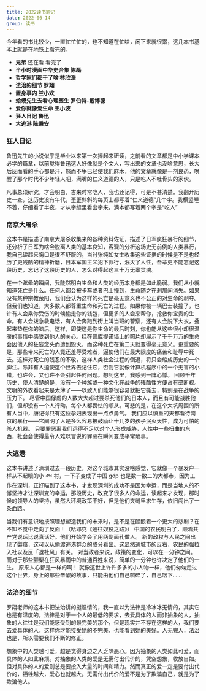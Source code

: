 ```yaml
---
title: 2022读书笔记
date: 2022-06-14
group: 读书
---
```


今年看的书比较少，一直忙忙忙的，也不知道在忙啥，闲下来就很累，这几本书基本上就是在地铁上看完的。

- **兄弟** 还在看 看完了
- **半小时漫画中华史合集 陈磊**
- **哲学家们都干了啥 林欣浩**
- **法治的细节 罗翔**
- **置身事内 兰小欢**
- **蛤蟆先生去看心理医生 罗伯特-戴博德**
- **爱你就像爱生命 王小波**
- **狂人日记 鲁迅**
- **大逃港 陈秉安**

### 狂人日记

鲁迅先生的小说似乎是毕业以来第一次捧起来研读，之前看的文章都是中小学课本必学的篇章，以前觉得鲁迅这人好像就是个文人，写出来的文章也没啥意思，长大后反而看的手心都是汗，怒而不争已经使我们麻木，他的文章就像是一剂良药，唤醒了那个时代不少年轻人吧，满嘴的仁义道德的人，只是吃人不吐骨头的家伙。

凡事总须研究，才会明白，古来时常吃人，我也还记得，可是不甚清楚。我翻开历史一查，这历史没有年代，歪歪斜斜的每页上都写着“仁义道德”几个字。我横竖睡不着，仔细看了半夜，才从字缝里看出字来，满本都写着两个字是“吃人”

### 南京大屠杀

这本书是描述了南京大屠杀收集来的各种资料佐证，描述了日军疯狂暴行的细节，还分析了日军为啥会脱离人类的基本良知，客观的分析这场史无前例的人类暴行，我自己读起来胸口是很不舒服的，当时张纯如女士收集这些证据的时候是不是也经历了更残酷的精神折磨，日本军国主义犯下罪行，泯灭了人性，吾辈更不能忘记这段历史，忘记了这段历史的人，怎么对得起这三十万无辜灵魂。

在一个眩晕的瞬间，我陡然明白生命和人类的经历本身都是如此脆弱。我们从小就知道死亡是什么。任何人都会被卡车或者巴士撞到，生命随之在刹那间消失。如果没有某种宗教荥阳，我们会认为这样的死亡是毫无意义也不公正的对生命的剥夺。但我们也知道，大多数人都尊重生命和死亡的过程。如果你被一辆巴士装撞了，也许有人会乘你受伤的时候偷走你的钱包，但更多的人会来帮你，抢救你宝贵的生命。有人会拨急救电话，有人会奔跑到街上叫当班的警察，还有人会脱下大衣，叠起来垫在你的脑后。这样，即使这是你生命的最后时刻，你也能从这些很小却很温暖的事情中感受到他人的关心。挂在普库提诺墙上的照片却展示了千千万万的生命会因他人的狂妄念头而遭到毁灭，而这种死亡在第二天就变得毫无意义。更重要的是，那些带来死亡的人竟还羞辱受难者，逼使他们在最大限度的痛苦和耻辱中死去。这样对死亡的残忍的不敬，这样人类社会过程的倒退，将只会缩成历史的一个脚注。除非有人迫使这个世界去记住它，否则它就像计算机程序中的一个无害的小错，也许会，又也许不会引起任何问题。想到这里，我感到一阵心悸。 回顾千年历史，使人清楚的是，没有一个种族或一种文化在战争的残酷性方便占有垄断权。文明的外衣看起来是太薄了——以致人们能够很容易就把它撕去，特别是在战争的压力下。 尽管中国俘虏的人数大大超过要杀死他们的日本人，而且有可能战胜他们，但却没有一个人行动，每个人都畏怯的顺从。可悲的是，在这个大坑周围的所有人当中，唐记得只有这位孕妇表现出一点点勇气。 我们应以慎重的天都看待南京的暴行——它阐明了人是多么容易被鼓励让十几岁的孩子泯灭天性，成为可怕的杀人机器。 只要罪恶离我们远得不足以对个人形成威胁，人性中一些扭曲的东西，社会会使得最令人难以言说的罪恶在瞬间变成平常琐事。

### 大逃港

这本书讲述了深圳过去一段历史，对这个城市其实没啥感觉，它就像一个暴发户一样从不起眼的小 🐟 村，一下子变成了中国 gdp 也是数一数二的大都市，因为工作在深圳，正好瞄到了这本书，才发现深圳的成功不是因为幸运，而是当地人的不懈坚持才让深圳变的幸运，那段历史，改变了很多人的命运，读起来才发现，那时候的领导人的坚持，虽然大环境政策不好，但是他们夹缝里求生存，依旧闯出了一条血路。

当我们有意识地按照理想塑造我们的未来时，是不是在酝酿着一个更大的悲剧？在不知不觉中走向了反面！（哈耶克《通往奴役之路》） 中国的农民明白了，顺着共产党说话比说真话好。他们开始学会了用两副面孔做人。 新的政权与人民之间出现了裂痕，这可以从偷渡逃港群众的成分看出。这显然通城市的反右，农民的强拉入社以及反「退社风」有关。 对当政者来说，政策的变化，可以在一分钟之间。而对于那些颤栗在狂风暴雨中的普通百姓来说，简单的一分钟也许决定了他们的一生。 原来人心都是一样的啊！ 就像这世上许许多多的小人物一样，他们匆匆走过这个世界，身上的那些辛酸的故事，只能由他们自己嚼碎了，自己咽下……

### 法治的细节

罗翔老师的这本书把法治讲的挺温情的，我一直以为法律是冷冰冰无情的，其实它也是有温度的，法律是对于一个人的最低的要求，去爱具体的人而非抽象的人，抽象的人往往是我们能感受到的最完美的那个，但是现实并不存在这样的人，我们要去爱具体的人，这样你才能接受她的不完美，也能看到她的美好。人无完人，法治也是，所以需要我们不断的修正。

想象中的人类越可爱，越是觉得身边之人乏味恶心。因为抽象的人类如此可爱，而具体的人如此麻烦。对抽象的人类的爱是无需付出代价的，凭空想象，收放自如。但对具体的人的爱则总是要投入大量的时间和精力。然而真正的爱一定是要付出代价的，牺牲越大，爱心也就越大。无需付出代价的爱不是为了欺骗自己，就是为了欺骗他人。
